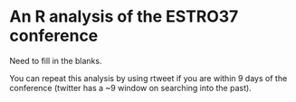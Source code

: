 # An R analysis of the ESTRO37 conference

Need to fill in the blanks.

You can repeat this analysis by using rtweet if you are within 9 days of the conference (twitter has a ~9 window on searching into the past).
